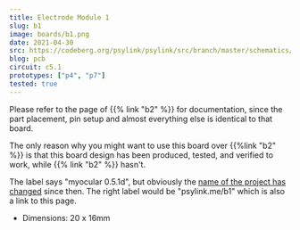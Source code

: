 ```yaml
---
title: Electrode Module 1
slug: b1
image: boards/b1.png
date: 2021-04-30
src: https://codeberg.org/psylink/psylink/src/branch/master/schematics/circuit5.1d.kicad_pcb
blog: pcb
circuit: c5.1
prototypes: ["p4", "p7"]
tested: true
---
```


Please refer to the page of {{% link "b2" %}} for documentation, since the part
placement, pin setup and almost everything else is identical to that board.

The only reason why you might want to use this board over {{%link "b2" %}} is
that this board design has been produced, tested, and verified to work, while
{{% link "b2" %}} hasn't.

The label says "myocular 0.5.1d", but obviously the [name of the project has
changed](/blog/new-name) since then.  The right label would be
"psylink.me/b1" which is also a link to this page.

- Dimensions: 20 x 16mm
